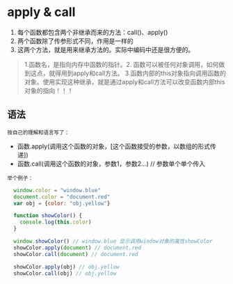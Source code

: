 # apply & call

1. 每个函数都包含两个非继承而来的方法：call()、apply()
1. 两个函数除了传参形式不同，作用是一样的
2. 这两个方法，就是用来继承方法的。实际中编码中还是很方便的。

> 1.函数名，是指向内存中函数的指针。2. 函数可以被任何对象调用，如何做到这点，就得用到apply和call方法。 3.函数内部的this对象指向调用函数的对象。使用实现这种继承，就是通过apply和call方法可以改变函数内部this对象的指向！！！

## 语法

`按自己的理解和语言写了：`
- 函数.apply(调用这个函数的对象，[这个函数接受的参数，以数组的形式传递])
- 函数.call(调用这个函数的对象，参数1，参数2...)  // 参数单个单个传入

`举个例子：`

```js
  window.color = "window.blue"
  document.color = "document.red"
  var obj = {color: "obj.yellow"}

  function showColor() {
    console.log(this.color)
  }

  window.showColor() // window.blue 显示调用window对象的属性showColor
  showColor.apply(document) // document.red
  showColor.call(document) // document.red

  showColor.apply(obj) // obj.yellow
  showColor.call(obj) // obj.yellow
```

